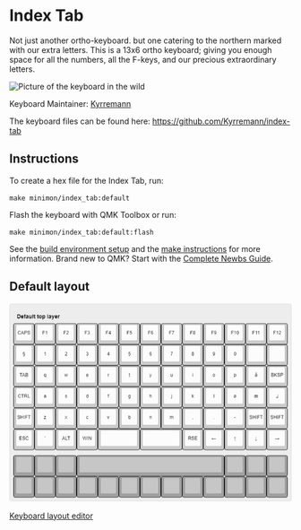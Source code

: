 Index Tab
=========

Not just another ortho-keyboard. but one catering to the northern marked with our extra letters.
This is a 13x6 ortho keyboard; giving you enough space for all the numbers, all the F-keys, and our precious extraordinary letters.

![Picture of the keyboard in the wild](https://i.imgur.com/xqJjbky.jpg)

Keyboard Maintainer: [Kyrremann](https://github.com/Kyrremann)

The keyboard files can be found here: https://github.com/Kyrremann/index-tab


## Instructions

To create a hex file for the Index Tab, run:

    make minimon/index_tab:default

Flash the keyboard with QMK Toolbox or run:

    make minimon/index_tab:default:flash

See the [build environment setup](https://docs.qmk.fm/#/getting_started_build_tools) and the [make instructions](https://docs.qmk.fm/#/getting_started_make_guide) for more information.
Brand new to QMK? Start with the [Complete Newbs Guide](https://docs.qmk.fm/#/newbs).


## Default layout

![Index Tab layout image](https://raw.githubusercontent.com/Kyrremann/index-tab/master/images/index-tab.png)

[Keyboard layout editor](http://www.keyboard-layout-editor.com/#/gists/2577189f7cf19d980fff8177d14dc3ec)
